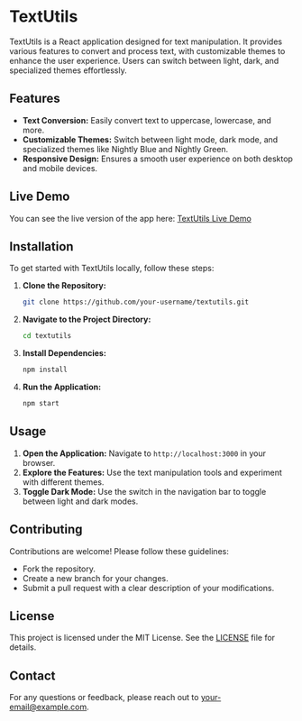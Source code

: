 # TextUtils

TextUtils is a React application designed for text manipulation. It provides various features to convert and process text, with customizable themes to enhance the user experience. Users can switch between light, dark, and specialized themes effortlessly.

## Features

- **Text Conversion:** Easily convert text to uppercase, lowercase, and more.
- **Customizable Themes:** Switch between light mode, dark mode, and specialized themes like Nightly Blue and Nightly Green.
- **Responsive Design:** Ensures a smooth user experience on both desktop and mobile devices.

## Live Demo

You can see the live version of the app here: [TextUtils Live Demo](https://ammars-textutils.vercel.app/)

## Installation

To get started with TextUtils locally, follow these steps:

1. **Clone the Repository:**
    ```bash
    git clone https://github.com/your-username/textutils.git
    ```

2. **Navigate to the Project Directory:**
    ```bash
    cd textutils
    ```

3. **Install Dependencies:**
    ```bash
    npm install
    ```

4. **Run the Application:**
    ```bash
    npm start
    ```

## Usage

1. **Open the Application:** Navigate to `http://localhost:3000` in your browser.
2. **Explore the Features:** Use the text manipulation tools and experiment with different themes.
3. **Toggle Dark Mode:** Use the switch in the navigation bar to toggle between light and dark modes.

## Contributing

Contributions are welcome! Please follow these guidelines:

- Fork the repository.
- Create a new branch for your changes.
- Submit a pull request with a clear description of your modifications.

## License

This project is licensed under the MIT License. See the [LICENSE](LICENSE) file for details.

## Contact

For any questions or feedback, please reach out to [your-email@example.com](mailto:your-email@example.com).

